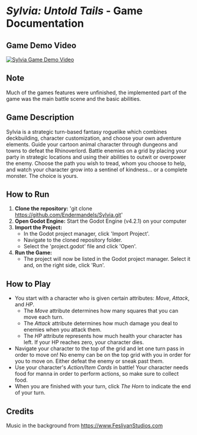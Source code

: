 # *Sylvia: Untold Tails* - Game Documentation
## Game Demo Video
[![Sylvia Game Demo Video](https://img.youtube.com/vi/naX0LrLYVr0/0.jpg)](https://www.youtube.com/watch?v=naX0LrLYVr0)

## Note
Much of the games features were unfinished, the implemented part of the game was the main battle scene and the basic abilities.

## Game Description
Sylvia is a strategic turn-based fantasy roguelike which combines deckbuilding, character customization, and choose your own adventure elements.  Guide your cartoon animal character through dungeons and towns to defeat the Rhinoverlord.  Battle enemies on a grid by placing your party in strategic locations and using their abilities to outwit or overpower the enemy.  Choose the path you wish to tread, whom you choose to help, and watch your character grow into a sentinel of kindness... or a complete monster.  The choice is yours.

## How to Run
1. **Clone the repository:** 'git clone https://github.com/Endermandels/Sylvia.git'
2. **Open Godot Engine:** Start the Godot Engine (v4.2.1) on your computer
3. **Import the Project:** 
    - In the Godot project manager, click 'Import Project'.
    - Navigate to the cloned repository folder.
    - Select the 'project.godot' file and click 'Open'.
4. **Run the Game:**
    - The project will now be listed in the Godot project manager. Select it and, on the right side, click 'Run'.

## How to Play 
- You start with a character who is given certain attributes: *Move*, *Attack*, and *HP*. 
  - The *Move* attribute determines how many squares that you can move each turn. 
  - The *Attack* attribute determines how much damage you deal to enemies when you attack them. 
  - The *HP* attribute represents how much health your character has left. If your HP reaches zero, your character dies. 
- Navigate your character to the top of the grid and let one turn pass in order to move on! No enemy can be on the top grid with you in order for you to move on. Either defeat the enemy or sneak past them.
- Use your character's *Action/Item Cards* in battle! Your character needs food for manna in order to perform actions, so make sure to collect food.
- When you are finished with your turn, click *The Horn* to indicate the end of your turn.

## Credits
Music in the background from https://www.FesliyanStudios.com
